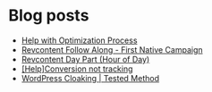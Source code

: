 # Blog posts
<!-- BLOG-POST-LIST:START -->
- [Help with Optimization Process](https://afflift.com/f/threads/help-with-optimization-process.10089/)
- [Revcontent Follow Along - First Native Campaign](https://afflift.com/f/threads/revcontent-follow-along-first-native-campaign.10092/)
- [Revcontent Day Part &lpar;Hour of Day&rpar;](https://afflift.com/f/threads/revcontent-day-part-hour-of-day.10090/)
- [[Help]Conversion not tracking](https://afflift.com/f/threads/help-conversion-not-tracking.9578/)
- [WordPress Cloaking | Tested Method](https://afflift.com/f/threads/wordpress-cloaking-tested-method.10091/)
<!-- BLOG-POST-LIST:END -->
